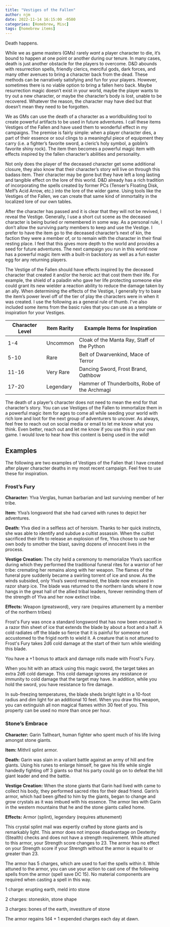 ```yaml
---
title: "Vestiges of the Fallen"
author: njm
date: 2022-11-14 16:15:00 -0500
categories: [Homebrew, Misc]
tags: [homebrew items]
---
```


Death happens. 

While we as game masters (GMs) rarely *want* a player character to die, it’s bound to happen at one point or another during our tenure. In many cases, death is just another obstacle for the players to overcome. D&D abounds with resurrection spells, friendly clerics, merciful gods, dark forces, and many other avenues to bring a character back from the dead. These methods can be narratively satisfying and fun for your players. However, sometimes there is no viable option to bring a fallen hero back. Maybe resurrection magic doesn’t exist in your world, maybe the player wants to try out a new character, or maybe the character’s body is lost, unable to be recovered. Whatever the reason, the character may have died but that doesn’t mean they need to be forgotten.

We as GMs can use the death of a character as a worldbuilding tool to create powerful artifacts to be used in future adventures. I call these items Vestiges of the Fallen and have used them to wonderful effect in my campaigns. The premise is fairly simple: when a player character dies, a part of their essence or soul clings to a meaningful piece of equipment they carry (i.e. a fighter’s favorite sword, a cleric’s holy symbol, a goblin’s favorite shiny rock). The item then becomes a powerful magic item with effects inspired by the fallen character’s abilities and personality.

Not only does the player of the deceased character get some additional closure, they also know that their character’s story will live on through this badass item. Their character may be gone but they have left a long lasting and tangible effect on the lore of this world. D&D already has a rich tradition of incorporating the spells created by former PCs (Tenser’s Floating Disk, Melf’s Acid Arrow, etc.) into the lore of the wider game. Using tools like the Vestiges of the Fallen, we can create that same kind of immortality in the localized lore of our own tables.

After the character has passed and it is clear that they will not be revived, I reveal the Vestige. Generally, I use a short cut scene as the deceased character is being buried or remembered in some way. As a personal rule, I don’t allow the surviving party members to keep and use the Vestige. I prefer to have the item go to the deceased character’s next of kin, the faction they were a member of, or to remain with the character in their final resting place. I feel that this gives more depth to the world and provides a seed for future adventures. The next campaign you run in this world now has a powerful magic item with a built-in backstory as well as a fun easter egg for any returning players.

The Vestige of the Fallen should have effects inspired by the deceased character that created it and/or the heroic act that cost them their life. For example, the shield of a paladin who gave her life protecting someone else could grant its new wielder a reaction ability to reduce the damage taken by an ally. When determining the effects of the Vestige, I generally try to base the item’s power level off of the tier of play the characters were in when it was created. I use the following as a general rule of thumb. I’ve also included some items from the basic rules that you can use as a template or inspiration for your Vestiges.


| Character Level | Item Rarity| Example Items for Inspiration |
|---|---|---|
| 1-4 | Uncommon| Cloak of the Manta Ray, Staff of the Python |
| 5-10| Rare| Belt of Dwarvenkind, Mace of Terror |
| 11-16| Very Rare| Dancing Sword, Frost Brand, Oathbow |
| 17-20| Legendary| Hammer of Thunderbolts, Robe of the Archmagi |


The death of a player’s character does not need to mean the end for that character’s story. You can use Vestiges of the Fallen to immortalize them in a powerful magic item for ages to come all while seeding your world with rich lore and loot for the next group of adventurers to uncover. As always, feel free to reach out on social media or email to let me know what you think. Even better, reach out and let me know if you use this in your own game. I would love to hear how this content is being used in the wild!

## Examples

The following are two examples of Vestiges of the Fallen that I have created after player character deaths in my most recent campaign. Feel free to use these for inspiration.

### Frost’s Fury

**Character:** Ylva Verglas, human barbarian and last surviving member of her tribe.

**Item:** Ylva’s longsword that she had carved with runes to depict her adventures.

**Death:** Ylva died in a selfless act of heroism. Thanks to her quick instincts, she was able to identify and subdue a cultist assassin. When the cultist sacrificed their life to release an explosion of fire, Ylva chose to use her own body to smother the blast, saving dozens of innocent lives in the process.

**Vestige Creation:** The city held a ceremony to memorialize Ylva’s sacrifice during which they performed the traditional funeral rites for a warrior of her tribe: cremating her remains along with her weapon. The flames of the funeral pyre suddenly became a swirling torrent of ice and snow. As the winds subsided, only Ylva’s sword remained, the blade now encased in razor sharp ice. The blade was returned to the northern lands where it now hangs in the great hall of the allied tribal leaders, forever reminding them of the strength of Ylva and her now extinct tribe.

**Effects:** 
Weapon (greatsword), very rare (requires attunement by a member of the northern tribes)

Frost's Fury was once a standard longsword that has now been encased in a razor thin sheet of ice that extends the blade by about a foot and a half. A cold radiates off the blade so fierce that it is painful for someone not accustomed to the frigid north to wield it. A creature that is not attuned to Frost's Fury takes 2d6 cold damage at the start of their turn while wielding this blade.

You have a +1 bonus to attack and damage rolls made with Frost's Fury.

When you hit with an attack using this magic sword, the target takes an extra 2d6 cold damage. This cold damage ignores any resistance or immunity to cold damage that the target may have. In addition, while you hold the sword, you have resistance to fire damage.

In sub-freezing temperatures, the blade sheds bright light in a 10-foot radius and dim light for an additional 10 feet. When you draw this weapon, you can extinguish all non magical flames within 30 feet of you. This property can be used no more than once per hour.

### Stone’s Embrace

**Character:** Garin Tallheart, human fighter who spent much of his life living amongst stone giants.

**Item:** Mithril splint armor.

**Death:** Garin was slain in a valiant battle against an army of hill and fire giants. Using his runes to enlarge himself, he gave his life while single handedly fighting off 3 giants so that his party could go on to defeat the hill giant leader and end the battle.

**Vestige Creation:** When the stone giants that Garin had lived with came to collect his body, they performed sacred rites for their dead friend. Garin’s armor, which had been gifted to him by the giants, began to change and grow crystals as it was imbued with his essence. The armor lies with Garin in the western mountains that he and the stone giants called home.

**Effects:** 
Armor (splint), legendary (requires attunement)

This crystal splint mail was expertly crafted by stone giants and is remarkably light. This armor does not impose disadvantage on Dexterity (Stealth) checks and does not have a strength requirement. While attuned to this armor, your Strength score changes to 23. The armor has no effect on your Strength score if your Strength without the armor is equal to or greater than 23.

The armor has 5 charges, which are used to fuel the spells within it. While attuned to the armor, you can use your action to cast one of the following spells from the armor (spell save DC 15). No material components are required when casting a spell in this way.

1 charge: erupting earth, meld into stone

2 charges: stoneskin, stone shape

3 charges: bones of the earth, investiture of stone

The armor regains 1d4 + 1 expended charges each day at dawn.
